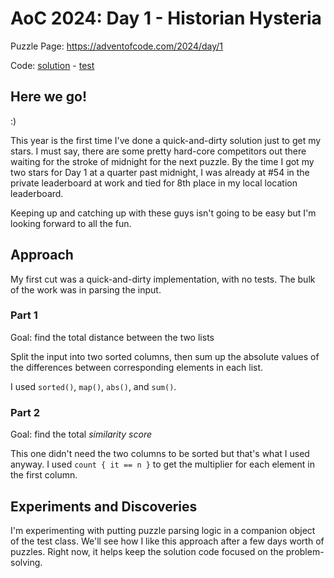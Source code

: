 # AoC 2024: Day 1 - Historian Hysteria

Puzzle Page: https://adventofcode.com/2024/day/1

Code: [solution](Day01.kt) - [test](../../../../../../test/kotlin/lacar/junilu/aoc2024/day01/Day01Test.kt)

## Here we go! 
:)

This year is the first time I've done a quick-and-dirty solution just to get my stars. I must say, there are some pretty hard-core competitors out there waiting for the stroke of midnight for the next puzzle. By the time I got my two stars for Day 1 at a quarter past midnight, I was already at #54 in the private leaderboard at work and tied for 8th place in my local location leaderboard.

Keeping up and catching up with these guys isn't going to be easy but I'm looking forward to all the fun.

## Approach

My first cut was a quick-and-dirty implementation, with no tests. The bulk of the work was in parsing the input.


### Part 1

Goal: find the total distance between the two lists

Split the input into two sorted columns, then sum up the absolute values of the differences between corresponding elements in each list.

I used `sorted()`, `map()`, `abs()`, and `sum()`.

### Part 2

Goal: find the total _similarity score_

This one didn't need the two columns to be sorted but that's what I used anyway. I used `count { it == n }` to get the multiplier for each element in the first column. 

## Experiments and Discoveries

I'm experimenting with putting puzzle parsing logic in a companion object of the test class. We'll see how I like this approach after a few days worth of puzzles. Right now, it helps keep the solution code focused on the problem-solving.

